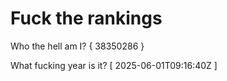 # Fuck the rankings

Who the hell am I?
{ 38350286 }

What fucking year is it?
[ 2025-06-01T09:16:40Z ]
